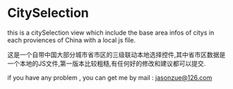 # CitySelection
this is a citySelection view which include the  base area infos of citys in each proviences of China with a local js file. 

这是一个自带中国大部分城市省市区的三级联动本地选择控件,其中省市区数据是一个本地的JS文件,第一版本比较粗糙,有任何好的修改和建议都可以提交.



if you have any problem , you can get me by mail : jasonzue@126.com
